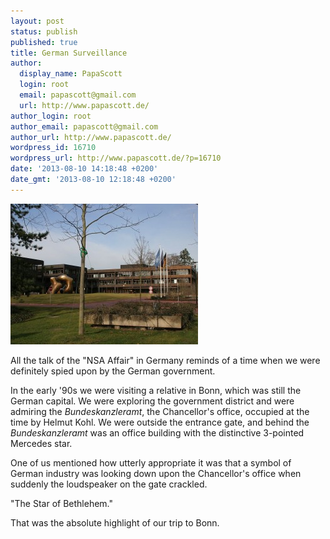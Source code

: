 ```yaml
---
layout: post
status: publish
published: true
title: German Surveillance
author:
  display_name: PapaScott
  login: root
  email: papascott@gmail.com
  url: http://www.papascott.de/
author_login: root
author_email: papascott@gmail.com
author_url: http://www.papascott.de/
wordpress_id: 16710
wordpress_url: http://www.papascott.de/?p=16710
date: '2013-08-10 14:18:48 +0200'
date_gmt: '2013-08-10 12:18:48 +0200'
---
```

<p><a href="http://commons.wikimedia.org/wiki/File:Bonn_Bundeskanzleramt_200702.jpg"><img src="/wordpress/wp-content/uploads/2013/08/800px-Bonn_Bundeskanzleramt_200702-300x225.jpg" alt="800px-Bonn_Bundeskanzleramt_200702" width="300" height="225" class="alignright size-medium wp-image-16711" /></a></p>
<p>All the talk of the "NSA Affair" in Germany reminds of a time when we were definitely spied upon by the German government.</p>
<p>In the early '90s we were visiting a relative in Bonn, which was still the German capital. We were exploring the government district and were admiring the <em>Bundeskanzleramt</em>, the Chancellor's office, occupied at the time by Helmut Kohl. We were outside the entrance gate, and behind the <em>Bundeskanzleramt</em> was an office building with the distinctive 3-pointed Mercedes star.</p>
<p>One of us mentioned how utterly appropriate it was that a symbol of German industry was looking down upon the Chancellor's office when suddenly the loudspeaker on the gate crackled.</p>
<p>"The Star of Bethlehem."</p>
<p>That was the absolute highlight of our trip to Bonn.</p>
